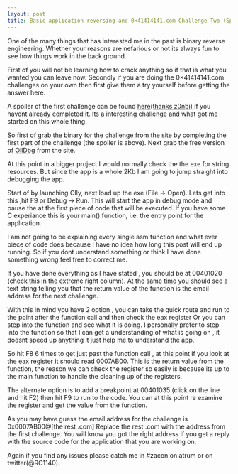 ```yaml
---
layout: post
title: Basic application reversing and 0×41414141.com Challenge Two (Spoiler)
---
```


One of the many things that has interested me in the past
is binary reverse engineering. Whether your reasons are
nefarious or not its always fun to see how things work
in the back ground.

First of you will not be learning how to crack anything so
if that is what you wanted you can leave now. Secondly if 
you are doing the 0×41414141.com challenges on your own 
then first give them a try yourself before getting the answer
here.

A spoiler of the first challenge can be found <a href="http://www.zonbi.org/?p=310" >here(thanks z0nbi)</a>
if you havent already completed it. Its a interesting challenge 
and what got me started on this whole thing.

So first of grab the binary for the challenge from the site by
completing the first part of the challenge (the spoiler is above).
Next grab the free version of <a href="http://www.ollydbg.de/odbg110.zip">OllDbg</a> 
from the site.

At this point in a bigger project I would normally check the 
the exe for string resources. But since the app is a whole 2Kb
I am going to jump straight into debugging the app.

Start of by launching Olly, next load up the exe (File -> Open).
Lets get into this ,hit F9 or Debug -> Run. This will start the
app in debug mode and pause the at the first piece of code that 
will be executed. If you have some C experiance this is your 
main() function, i.e. the entry point for the application.

I am not going to be explaining every single asm function and
what ever piece of code does because I have no idea how long
this post will end up running. So if you dont understand something
or think I have done something wrong feel free to correct me.

If you have done everything as I have stated , you should be
at 00401020 (check this in the extreme right column). At the 
same time you should see a text string telling you that the 
return value of the function is the email address for the
next challenge.

With this in mind you have 2 option , you can take the quick route
and run to the point after the function call and then check
the eax register Or you can step into the function and see
what it is doing. I personally prefer to step into the function
so that I can get a understanding of what is going on , it
doesnt speed up anything it just help me to understand the app.

So hit F8 6 times to get just past the function call , at this
point if you look at the eax register it should read 0007AB00.
This is the return value from the function, the reason we can 
check the register so easily is because its up to the main function
to handle the cleaning up of the registers.

The alternate option is to add a breakpoint at 00401035 (click on 
the line and hit F2) then hit F9 to run to the code. You can at this
point re examine the register and get the value from the function.

As you may have guess the email address for the challenge is 0x0007AB00@[the rest .com]
Replace the rest .com with the address from the first challenge.
You will know you got the right address if you get a reply with
the source code for the application that you are working on.

Again if you find any issues please catch me in #zacon on atrum
or on twitter(@RC1140).
